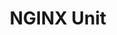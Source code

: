 ---
codehost: https://github.com/https://github.com/nginx/unit
logohandle: nginx_unit
sort: unit
title: NGINX Unit
website: https://unit.nginx.org/
---